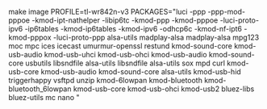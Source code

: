 make image PROFILE=tl-wr842n-v3 PACKAGES="luci -ppp -ppp-mod-pppoe -kmod-ipt-nathelper -libip6tc -kmod-ppp -kmod-pppoe -luci-proto-ipv6 -ip6tables -kmod-ip6tables -kmod-ipv6 -odhcp6c -kmod-nf-ipt6 -kmod-pppox -luci-proto-ppp alsa-utils madplay-alsa madplay-alsa mpg123 moc mpc ices icecast umurmur-openssl restund   kmod-sound-core kmod-usb-audio kmod-usb-uhci kmod-usb-ohci kmod-usb-audio kmod-sound-core usbutils  libsndfile alsa-utils libsndfile alsa-utils sox mpd curl kmod-usb-core kmod-usb-audio kmod-sound-core alsa-utils kmod-usb-hid triggerhappy vsftpd unzip kmod-6lowpan kmod-bluetooth kmod-bluetooth_6lowpan kmod-usb-core kmod-usb-ohci kmod-usb2 bluez-libs bluez-utils mc nano "
